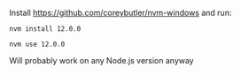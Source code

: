 Install https://github.com/coreybutler/nvm-windows and run:

```
nvm install 12.0.0

nvm use 12.0.0
```

Will probably work on any Node.js version anyway
